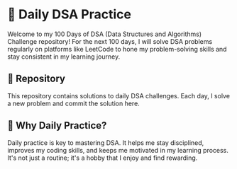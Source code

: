 # 🚀 Daily DSA Practice

Welcome to my 100 Days of DSA (Data Structures and Algorithms) Challenge repository! For the next 100 days, I will solve DSA problems regularly on platforms like LeetCode to hone my problem-solving skills and stay consistent in my learning journey.

## 📁 Repository

This repository contains solutions to daily DSA challenges. Each day, I solve a new problem and commit the solution here.

## 🚀 Why Daily Practice?

Daily practice is key to mastering DSA. 
It helps me stay disciplined, improves my coding skills, and keeps me motivated in my learning process. 
It's not just a routine; it's a hobby that I enjoy and find rewarding.
